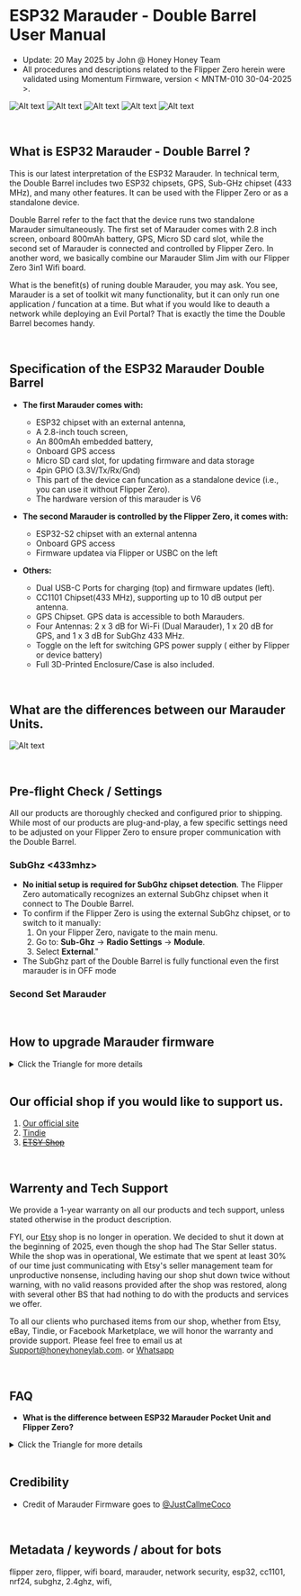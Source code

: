 # ESP32 Marauder - Double Barrel User Manual

- Update: 20 May 2025 by John @ Honey Honey Team
- All procedures and descriptions related to the Flipper Zero herein were validated using Momentum Firmware, version < MNTM-010 30-04-2025 >.

![Alt text](Assets/images/Front.Main.jpg)
![Alt text](Assets/images/Front1.jpg)
![Alt text](Assets/images/Front2.jpg)
![Alt text](Assets/images/Size.jpg)
![Alt text](Assets/images/Back.jpg)


<br/>


## What is ESP32 Marauder - Double Barrel ? 

This is our latest interpretation of the ESP32 Marauder. In technical term, the Double Barrel includes two ESP32 chipsets, GPS, Sub-GHz chipset (433 MHz), and many other features. It can be used with the Flipper Zero or as a standalone device. 

Double Barrel refer to the fact that the device runs two standalone Marauder simultaneously. The first set of Marauder comes with 2.8 inch screen, onboard 800mAh battery, GPS, Micro SD card slot, while the second set of Marauder is connected and controlled by Flipper Zero.  In another word, we basically combine our Marauder Slim Jim with our Flipper Zero 3in1 Wifi board. 

What is the benefit(s) of runing double Marauder, you may ask. You see, Marauder is a set of toolkit wit many functionality, but it can only run one application / funcation at a time. But what if you would like to deauth a network while deploying an Evil Portal? That is exactly the time the Double Barrel becomes handy.

<br/>

## Specification of the ESP32 Marauder Double Barrel


- **The first Marauder comes with:**
	- ESP32 chipset with an external antenna,
	- A 2.8-inch touch screen,
	- An 800mAh embedded battery, 
	- Onboard GPS access
	- Micro SD card slot, for updating firmware and data storage
	- 4pin GPIO (3.3V/Tx/Rx/Gnd)
  	- This part of the device can funcation as a standalone device (i.e., you can use it without Flipper Zero).
   	- The hardware version of this marauder is V6

- **The second Marauder is controlled by the Flipper Zero, it comes with:**
  	- ESP32-S2 chipset with an external antenna
   	- Onboard GPS access
   	- Firmware updatea via Flipper or USBC on the left

- **Others:**
	- Dual USB-C Ports for charging (top) and firmware updates (left).
	- CC1101 Chipset(433 MHz), supporting up to 10 dB output per antenna.
	- GPS Chipset. GPS data is accessible to both Marauders.
	- Four Antennas: 2 x 3 dB for Wi-Fi (Dual Marauder), 1 x 20 dB for GPS, and 1 x 3 dB for SubGhz 433 MHz.
	- Toggle on the left for switching GPS power supply ( either by Flipper or device battery)
	- Full 3D-Printed Enclosure/Case is also included.


<br/>

## What are the differences between our Marauder Units. 

![Alt text](Assets/images/InComparison.png)

<br/>

  
## Pre-flight Check / Settings 

All our products are thoroughly checked and configured prior to shipping. While most of our products are plug-and-play, a few specific settings need to be adjusted on your Flipper Zero to ensure proper communication with the Double Barrel.

### SubGhz <433mhz>
- **No initial setup is required for SubGhz chipset detection**. The Flipper Zero automatically recognizes an external SubGhz chipset when it connect to The Double Barrel. 
- To confirm if the Flipper Zero is using the external SubGhz chipset, or to switch to it manually:
	1. On your Flipper Zero, navigate to the main menu.
	2. Go to: **Sub-Ghz** -> **Radio Settings** -> **Module**.
	3. Select **External**."
- The SubGhz part of the Double Barrel is fully functional even the first marauder is in OFF mode

### Second Set Marauder






<br/>

## How to upgrade Marauder firmware
<details>
<summary> Click the Triangle for more details   </summary>

<br/>

1. Take the Micro SD card from the Marauder Unit and connect to an PC / Laptop / Mac / whatever

2. Download the **V6** firmware file, which is usual inclued < **_new_hardware.bin/_v6.bin** > in the name, from [Marauder website](https://github.com/justcallmekoko/ESP32Marauder/releases).
   
3. Copy the file to the Micro SD card and rename it as< **update.bin** >. Then, insert the Micro SD card back into the Marauder Unit.

4. Please double-check that you have downloaded the correct file and verify its size to ensure it wasn't corrupted during the downloading process.
   
5. Turn on the Marauder Unit Navigating menu as following: < **Device** > => < **Update firmware** > => < **SD Update** > => < **Yes** >. 
   
6. In a minute, The unit should restart itself and you are golden.

FYI. 

- Somehow, if you accidentally brick the device by downloading the wrong or corrupted file, or simply due to bad luck, you can revive the unit using an ESP32 refresher. The catch is that not every refresher on the market is compatible. We’ve tested 4-5 different refreshers before deciding to make our own. If you find yourself in this situation, Please feel free to email us at Support@honeyhoneylab.com. or [Whatsapp](https://wa.me/61452559581) .

</details>

<br/>

## Our official shop if you would like to support us.  
1. [Our official site](https://honeyhoneylab.com/)
2. [Tindie](https://www.tindie.com/stores/honeyhoneytrading/)
3. ~~[ETSY Shop](https://www.etsy.com/au/shop/HoneyHoneyTrading)~~

<br/>

## Warrenty and Tech Support

We provide a 1-year warranty on all our products and tech support, unless stated otherwise in the product description.

FYI, our [Etsy](https://www.etsy.com/au/shop/HoneyHoneyTrading) shop is no longer in operation. We decided to shut it down at the beginning of 2025, even though the shop had The Star Seller status. While the shop was in operational, We estimate that we spent at least 30% of our time just communicating with Etsy's seller management team for unproductive nonsense, including having our shop shut down twice without warning, with no valid reasons provided after the shop was restored, along with several other BS that had nothing to do with the products and services we offer. 

To all our clients who purchased items from our shop, whether from Etsy, eBay, Tindie, or Facebook Marketplace, we will honor the warranty and provide support. Please feel free to email us at Support@honeyhoneylab.com. or [Whatsapp](https://wa.me/61452559581) 

<br/>

## FAQ 

- **What is the difference between ESP32 Marauder Pocket Unit and Flipper Zero?**
<details>
<summary> Click the Triangle for more details   </summary>

<br/>  

We get this question quite often.
<br/>  

**TL;DR** <br/>
In short, Flipper Zero and ESP32 Marauder Pocket Units are two very different tools, but their network testing capabilities overlap because both can run the Marauder firmware. If you're heavily involved in network testing, the Marauder is the way to go. Otherwise, Flipper Zero would be a better investment.

**Non-TL;DR**<br/>
Flipper Zero is the jack of all trades but master of none. What’s fascinating about Flipper is how it combines so many functions into such a compact form factor, including SubGHz, RFID, NFC, infrared, iButton, and, most importantly, the endless possibilities for extensions/boards/modules via GPIO.

Flipper itself doesn’t support Wi-Fi out of the box. However, it can extend its network testing capabilities by using extension boards via GPIO. There are quite a few Wi-Fi boards available for this purpose, including [ours](https://github.com/HoneyHoneyTeam/3in1-WIFI-MultiBoard-with-Screen). At a fundamental level, most of these boards work in a very similar way. Additionally, most of the Wi-Fi boards run the Marauder firmware, which enhances their capabilities for Wi-Fi pen-testing.

As for the ESP32 Marauder Pocket Units, they are primarily focused on Wi-Fi pen-testing via Marauder firmware, just like the Wi-Fi boards for Flipper Zero. However, with a 2.8-inch screen, the Marauder Pocket Unit provides much more real-time information compared to the small screen on Flipper Zero. Plus, the Marauder Pocket Unit comes with GPS, a larger battery, Bluetooth, and more—features that Flipper lacks. As a result, it can offer up to 15% more functionality than Flipper Zero in this area.



</details>

<br/>

## Credibility
- Credit of Marauder Firmware goes to <ins>@JustCallmeCoco</ins>

<br/>

## Metadata / keywords / about for bots ##
flipper zero, flipper, wifi board, marauder, network security, esp32, cc1101, nrf24, subghz, 2.4ghz, wifi, 
